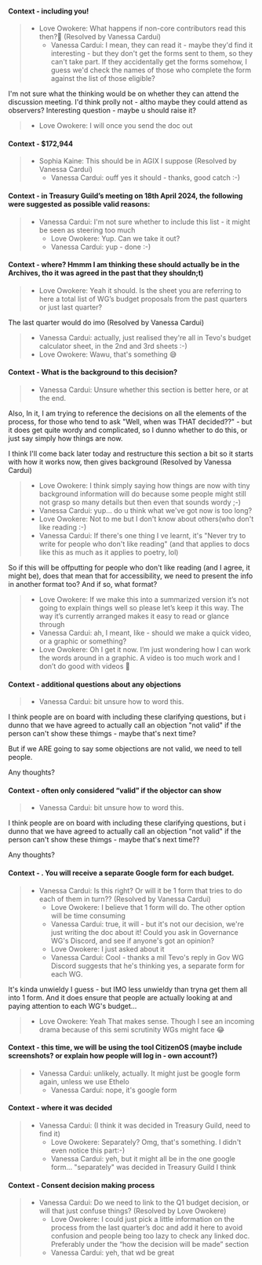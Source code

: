 #### Context - including you!
> * Love Owokere: What happens if non-core contributors read this then?🫠 (Resolved by Vanessa Cardui)
>   - Vanessa Cardui: I mean, they can read it - maybe they'd find it interesting - but they don't get the forms sent to them, so they can't take part.
If they accidentally get the forms somehow, I guess we'd check the names of those who complete the form against the list of those eligible?

I'm not sure what the thinking would be on whether they can attend the discussion meeting. I'd think prolly not - altho maybe they could attend as observers? Interesting question - maybe u should raise it?
>   - Love Owokere: I will once you send the doc out
> 
#### Context - $172,944
> * Sophia Kaine: This should be in AGIX I suppose (Resolved by Vanessa Cardui)
>   - Vanessa Cardui: ouff yes it should - thanks, good catch :-)
> 
#### Context - in Treasury Guild’s meeting on 18th April 2024, the following were suggested as  possible valid reasons:
> * Vanessa Cardui: I'm not sure whether to include this list - it might be seen as steering too much
>   - Love Owokere: Yup. Can we take it out?
>   - Vanessa Cardui: yup - done :-)
> 
#### Context - where? Hmmm I am thinking these should actually be in the Archives, tho it was agreed in the past that they shouldn;t)
> * Love Owokere: Yeah it should. Is the sheet you are referring to here a total list of WG’s budget proposals from the past quarters or just last quarter?

The last quarter would do imo (Resolved by Vanessa Cardui)
>   - Vanessa Cardui: actually, just realised they're all in Tevo's budget calculator sheet, in the 2nd and 3rd sheets :-)
>   - Love Owokere: Wawu, that's something 😅
> 
#### Context - What is the background to this decision?
> * Vanessa Cardui: Unsure whether this section is better here, or at the end. 

Also, In it, I am trying to reference the decisions on all the elements of the process, for those who tend to ask "Well, when was THAT decided??" - but it does get quite wordy and complicated, so I dunno whether to do this, or just say simply how things are now.

I think I'll come back later today and restructure this section a bit so it starts with how it works now, then gives background (Resolved by Vanessa Cardui)
>   - Love Owokere: I think simply saying how things are now with tiny background information will do because some people might still not grasp so many details but then even that sounds wordy ;-)
>   - Vanessa Cardui: yup... do u think what we've got now is too long?
>   - Love Owokere: Not to me but I don't know about others(who don't like reading :-)
>   - Vanessa Cardui: If there's one thing I ve learnt, it's "Never try to write for people who don't like reading" (and that applies to docs like this as much as it applies to poetry, lol)

So if this will be offputting for people who don't like reading (and I agree, it might be), does that mean that for accessibility, we need to present the info in another format too? And if so, what format?
>   - Love Owokere: If we make this into a summarized version it’s not going to explain things well so please let’s keep it this way. The way it’s currently arranged makes it easy to read or glance through
>   - Vanessa Cardui: ah, I meant, like - should we make a quick video, or a graphic or something?
>   - Love Owokere: Oh I get it now. I’m just wondering how I can work the words around in a graphic. A video is too much work and I don’t do good with videos 🫠
> 
#### Context - additional questions about any objections
> * Vanessa Cardui: bit unsure how to word this.

I think people are on board with including these clarifying questions, but i dunno that we have agreed to actually call an objection "not valid" if the person can't show these thimgs - maybe that's next time?

But if we ARE going to say some objections are not valid, we need to tell people.

Any thoughts?
> 
#### Context - often only considered “valid” if the objector can show
> * Vanessa Cardui: bit unsure how to word this.

I think people are on board with including these clarifying questions, but i dunno that we have agreed to actually call an objection "not valid" if the person can't show these thimgs - maybe that's next time??

Any thoughts?
> 
#### Context - . You will receive a separate Google form for each budget.
> * Vanessa Cardui: Is this right? Or will it be 1 form that tries to do each of them in turn?? (Resolved by Vanessa Cardui)
>   - Love Owokere: I believe that 1 form will do. The other option will be time consuming
>   - Vanessa Cardui: true, it will - but it's not our decision, we're just writing the doc about it! Could you ask in Governance WG's Discord, and see if anyone's got an opinion?
>   - Love Owokere: I just asked about it
>   - Vanessa Cardui: Cool - thanks a mil
Tevo's reply in Gov WG Discord suggests that he's thinking yes, a separate form for each WG. 

It's kinda unwieldy I guess - but IMO less unwieldy than tryna get them all into 1 form. And it does ensure that people are actually looking at and paying attention to each WG's budget...
>   - Love Owokere: Yeah 
That makes sense. Though I see an incoming drama because of this semi scrutinity WGs might face 😂
> 
#### Context - this time, we will be using the tool CitizenOS (maybe include screenshots? or explain how people will log in - own account?)
> * Vanessa Cardui: unlikely, actually. It might just be google form again, unless we use Ethelo
>   - Vanessa Cardui: nope, it's google form
> 
#### Context - where it was decided
> * Vanessa Cardui: (I think it was decided in Treasury Guild, need to find it)
>   - Love Owokere: Separately? Omg, that's something. I didn't even notice this part:-)
>   - Vanessa Cardui: yeh, but it might all be in the one google form...
"separately" was decided in Treasury Guild I think
> 
#### Context - Consent decision making process
> * Vanessa Cardui: Do we need to link to the Q1 budget decision, or will that just confuse things? (Resolved by Love Owokere)
>   - Love Owokere: I could just pick a little information on the process from the last quarter’s doc and add it here to avoid confusion and people being too lazy to check any linked doc. Preferably under the “how the decision will be made” section
>   - Vanessa Cardui: yeh, that wd be great
> 
